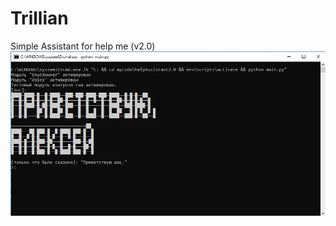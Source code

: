 # Trillian
Simple Assistant for help me (v2.0)
![Image alt](https://github.com/davy1ex/Trillian/raw/master/screenshot.jpg)
